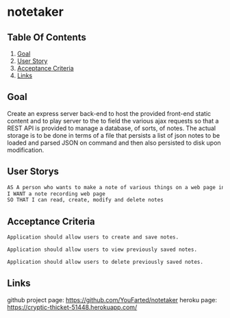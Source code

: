 # notetaker

## Table Of Contents
1.  [Goal](#goal)
1.  [User Story](#user-story)
2.  [Acceptance Criteria](#acceptance-criteria)
3.  [Links](#links)

## Goal

Create an express server back-end to host the provided front-end static content and to play server to the to field the various ajax requests so that a REST API is provided to manage a database, of sorts, of notes.  The actual storage is to be done in terms of a file that persists a list of json notes to be loaded and parsed JSON on command and then also persisted to disk upon modification.

## User Storys

```md
AS A person who wants to make a note of various things on a web page instead of sticky notes
I WANT a note recording web page
SO THAT I can read, create, modify and delete notes
```

## Acceptance Criteria

```md
Application should allow users to create and save notes.

Application should allow users to view previously saved notes.

Application should allow users to delete previously saved notes.
```

## Links
github project page:  https://github.com/YouFarted/notetaker
heroku page: https://cryptic-thicket-51448.herokuapp.com/